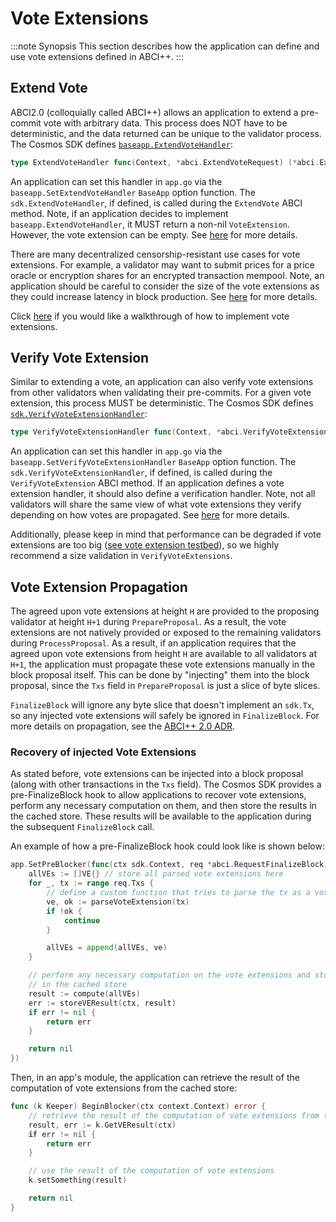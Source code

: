# Vote Extensions

:::note Synopsis
This section describes how the application can define and use vote extensions
defined in ABCI++.
:::

## Extend Vote

ABCI2.0 (colloquially called ABCI++) allows an application to extend a pre-commit vote with arbitrary data. This process does NOT have to be deterministic, and the data returned can be unique to the
validator process. The Cosmos SDK defines [`baseapp.ExtendVoteHandler`](https://github.com/T-ragon/cosmos-sdk/blob/v0.50.1/types/abci.go#L26-L27):

```go
type ExtendVoteHandler func(Context, *abci.ExtendVoteRequest) (*abci.ExtendVoteResponse, error)
```

An application can set this handler in `app.go` via the `baseapp.SetExtendVoteHandler`
`BaseApp` option function. The `sdk.ExtendVoteHandler`, if defined, is called during
the `ExtendVote` ABCI method. Note, if an application decides to implement
`baseapp.ExtendVoteHandler`, it MUST return a non-nil `VoteExtension`. However, the vote
extension can be empty. See [here](https://docs.cometbft.com/v1.0/spec/abci/abci++_methods#extendvote)
for more details.

There are many decentralized censorship-resistant use cases for vote extensions.
For example, a validator may want to submit prices for a price oracle or encryption
shares for an encrypted transaction mempool. Note, an application should be careful
to consider the size of the vote extensions as they could increase latency in block
production. See [here](https://docs.cometbft.com/v1.0/references/qa/cometbft-qa-38#vote-extensions-testbed)
for more details.

Click [here](https://docs.cosmos.network/main/build/abci/vote-extensions) if you would like a walkthrough of how to implement vote extensions.


## Verify Vote Extension

Similar to extending a vote, an application can also verify vote extensions from
other validators when validating their pre-commits. For a given vote extension,
this process MUST be deterministic. The Cosmos SDK defines [`sdk.VerifyVoteExtensionHandler`](https://github.com/T-ragon/cosmos-sdk/blob/v0.50.1/types/abci.go#L29-L31):

```go
type VerifyVoteExtensionHandler func(Context, *abci.VerifyVoteExtensionRequest) (*abci.VerifyVoteExtensionResponse, error)
```

An application can set this handler in `app.go` via the `baseapp.SetVerifyVoteExtensionHandler`
`BaseApp` option function. The `sdk.VerifyVoteExtensionHandler`, if defined, is called
during the `VerifyVoteExtension` ABCI method. If an application defines a vote
extension handler, it should also define a verification handler. Note, not all
validators will share the same view of what vote extensions they verify depending
on how votes are propagated. See [here](https://docs.cometbft.com/v1.0/spec/abci/abci++_methods#verifyvoteextension)
for more details.

Additionally, please keep in mind that performance can be degraded if vote extensions are too big ([see vote extension testbed](https://docs.cometbft.com/v1.0/references/qa/cometbft-qa-38#vote-extensions-testbed)), so we highly recommend a size validation in `VerifyVoteExtensions`.


## Vote Extension Propagation

The agreed upon vote extensions at height `H` are provided to the proposing validator
at height `H+1` during `PrepareProposal`. As a result, the vote extensions are
not natively provided or exposed to the remaining validators during `ProcessProposal`.
As a result, if an application requires that the agreed upon vote extensions from
height `H` are available to all validators at `H+1`, the application must propagate
these vote extensions manually in the block proposal itself. This can be done by
"injecting" them into the block proposal, since the `Txs` field in `PrepareProposal`
is just a slice of byte slices.

`FinalizeBlock` will ignore any byte slice that doesn't implement an `sdk.Tx`, so
any injected vote extensions will safely be ignored in `FinalizeBlock`. For more
details on propagation, see the [ABCI++ 2.0 ADR](https://github.com/T-ragon/cosmos-sdk/blob/main/docs/architecture/adr-064-abci-2.0.md#vote-extension-propagation--verification).

### Recovery of injected Vote Extensions

As stated before, vote extensions can be injected into a block proposal (along with
other transactions in the `Txs` field). The Cosmos SDK provides a pre-FinalizeBlock
hook to allow applications to recover vote extensions, perform any necessary
computation on them, and then store the results in the cached store. These results
will be available to the application during the subsequent `FinalizeBlock` call.

An example of how a pre-FinalizeBlock hook could look like is shown below:

```go
app.SetPreBlocker(func(ctx sdk.Context, req *abci.RequestFinalizeBlock) error {
    allVEs := []VE{} // store all parsed vote extensions here
    for _, tx := range req.Txs {
        // define a custom function that tries to parse the tx as a vote extension
        ve, ok := parseVoteExtension(tx)
        if !ok {
            continue
        }

        allVEs = append(allVEs, ve)
    }

    // perform any necessary computation on the vote extensions and store the result
    // in the cached store
    result := compute(allVEs)
    err := storeVEResult(ctx, result)
    if err != nil {
        return err
    }

    return nil
})

```

Then, in an app's module, the application can retrieve the result of the computation
of vote extensions from the cached store:

```go
func (k Keeper) BeginBlocker(ctx context.Context) error {
    // retrieve the result of the computation of vote extensions from the cached store
    result, err := k.GetVEResult(ctx)
    if err != nil {
        return err
    }

    // use the result of the computation of vote extensions
    k.setSomething(result)

    return nil
}
```
